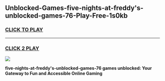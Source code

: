 
## Unblocked-Games-five-nights-at-freddy's-unblocked-games-76-Play-Free-1s0kb
<h3>
<a href="https://premium76.site?title=five-nights-at-freddy's-unblocked-games-76&ref=18A1">CLICK TO PLAY</a></h3>
<hr>

<h3>
<a href="https://premium76.site?title=five-nights-at-freddy's-unblocked-games-76&ref=18A1">CLICK 2 PLAY</a>
  
</h3>

<a href="https://premium76.site?title=five-nights-at-freddy's-unblocked-games-76&ref=18A1"><img src="https://clearcache.store/games.png"></a>


**five-nights-at-freddy's-unblocked-games-76 games unblocked: Your Gateway to Fun and Accessible Online Gaming**
